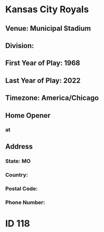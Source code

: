 # Kansas City Royals
## Venue: Municipal Stadium
## Division: 
## First Year of Play: 1968
## Last Year of Play: 2022
## Timezone: America/Chicago
## Home Opener
###  at 
## Address
### 
### State: MO
### Country: 
### Postal Code: 
### Phone Number: 
# ID 118